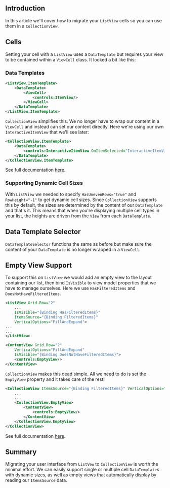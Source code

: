 ## Introduction

In this article we'll cover how to migrate your `ListView` cells so you can use them in a `CollectionView`.

## Cells

Setting your cell with a `ListView` uses a `DataTemplate` but requires your view to be contained within a `ViewCell` class. It looked a bit like this:

### Data Templates
~~~ xml
<ListView.ItemTemplate>
    <DataTemplate>
        <ViewCell>
            <controls:ItemView/>
        </ViewCell>
    </DataTemplate>
</ListView.ItemTemplate>
~~~

`CollectionView` simplifies this. We no longer have to wrap our content in a `ViewCell` and instead can set our content directly. Here we're using our own `InteractiveItemView` that we'll see later:

~~~ xml
<CollectionView.ItemTemplate>
    <DataTemplate>
        <controls:InteractiveItemView OnItemSelected="InteractiveItemView_OnItemSelected"/>
    </DataTemplate>
</CollectionView.ItemTemplate>
~~~

See full documentation [here](https://docs.microsoft.com/en-us/xamarin/xamarin-forms/user-interface/collectionview/populate-data#define-item-appearance).

### Supporting Dynamic Cell Sizes

With `ListView` we needed to specify `HasUnevenRows="true"` and `RowHeight="-1"` to get dynamic cell sizes. Since `CollectionView` supports this by default, the sizes are determined by the content of our `DataTemplate` and that's it. This means that when you're displaying multiple cell types in your list, the heights are driven from the `View` from each `DataTemplate`.

## Data Template Selector

`DataTemplateSelector` functions the same as before but make sure the content of your `DataTemplate` is no longer wrapped in a `ViewCell`.

## Empty View Support

To support this on `ListView` we would add an empty view to the layout containing our list, then bind `IsVisible` to view model properties that we have to manage ourselves. Here we use `HasFilteredItems` and `DoesNotHaveFilteredItems`.

~~~ xml
<ListView Grid.Row="2"
    ...
    IsVisible="{Binding HasFilteredItems}"
    ItemsSource="{Binding FilteredItems}"
    VerticalOptions="FillAndExpand">
...
...
</ListView>

<ContentView Grid.Row="2" 
	VerticalOptions="FillAndExpand" 
	IsVisible="{Binding DoesNotHaveFilteredItems}">
	<controls:EmptyView/>
</ContentView>
~~~

`CollectionView` makes this dead simple. All we need to do is set the `EmptyView` property and it takes care of the rest!

~~~xml
<CollectionView ItemsSource="{Binding FilteredItems}" VerticalOptions="FillAndExpand">
	...
	...
    <CollectionView.EmptyView>
        <ContentView>
            <controls:EmptyView/>
        </ContentView>
    </CollectionView.EmptyView>
</CollectionView>
~~~

See full documentation [here](https://docs.microsoft.com/en-us/xamarin/xamarin-forms/user-interface/collectionview/emptyview).


## Summary
Migrating your user interface from `ListVew` to `CollectionView` is worth the minimal effort. We can easily support single or multiple cell `DataTemplate`s with dynamic sizes, as well as empty views that automatically display by reading our `ItemsSource` data. 